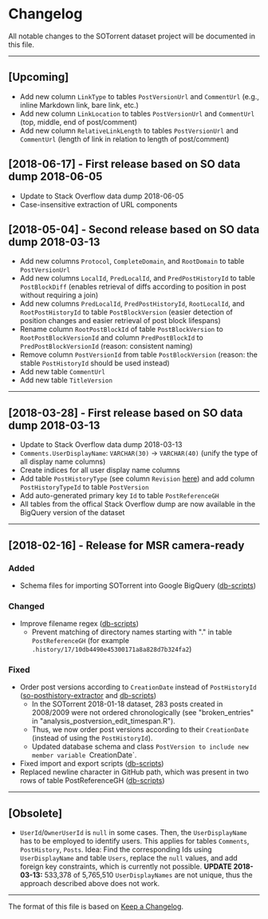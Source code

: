 # Changelog
All notable changes to the SOTorrent dataset project will be documented in this file.

---

## [Upcoming]

* Add new column `LinkType` to tables `PostVersionUrl` and `CommentUrl` (e.g., inline Markdown link, bare link, etc.)
* Add new column `LinkLocation` to tables `PostVersionUrl` and `CommentUrl` (top, middle, end of post/comment)
* Add new column `RelativeLinkLength` to tables `PostVersionUrl` and `CommentUrl` (length of link in relation to length of post/comment)

## [2018-06-17] - First release based on SO data dump 2018-06-05

* Update to Stack Overflow data dump 2018-06-05
* Case-insensitive extraction of URL components

## [2018-05-04] - Second release based on SO data dump 2018-03-13

* Add new columns `Protocol`, `CompleteDomain`, and `RootDomain` to table `PostVersionUrl`
* Add new columns `LocalId`, `PredLocalId`, and `PredPostHistoryId` to table `PostBlockDiff` (enables retrieval of diffs according to position in post without requiring a join)
* Add new columns `PredLocalId`, `PredPostHistoryId`, `RootLocalId`, and `RootPostHistoryId` to table `PostBlockVersion` (easier detection of position changes and easier retrieval of post block lifespans)
* Rename column `RootPostBlockId` of table `PostBlockVersion` to `RootPostBlockVersionId` and column `PredPostBlockId` to `PredPostBlockVersionId` (reason: consistent naming)
* Remove column `PostVersionId` from table `PostBlockVersion` (reason: the stable `PostHistoryId` should be used instead)
* Add new table `CommentUrl`
* Add new table `TitleVersion`

---

## [2018-03-28] - First release based on SO data dump 2018-03-13

* Update to Stack Overflow data dump 2018-03-13
* `Comments.UserDisplayName`:  `VARCHAR(30)` → `VARCHAR(40)` (unify the type of all display name columns) 
* Create indices for all user display name columns
* Add table `PostHistoryType` (see column `Revision` [here](http://data.stackexchange.com/stackoverflow/query/36599/show-all-types)) and add column `PostHistoryTypeId` to table `PostVersion`
* Add auto-generated primary key `Id` to table `PostReferenceGH`
* All tables from the offical Stack Overflow dump are now available in the BigQuery version of the dataset

---

## [2018-02-16] - Release for MSR camera-ready

### Added
* Schema files for importing SOTorrent into Google BigQuery ([db-scripts](http://github.com/sotorrent/db-scripts))

### Changed
*  Improve filename regex ([db-scripts](http://github.com/sotorrent/db-scripts))
    * Prevent matching of directory names starting with "." in table `PostReferenceGH` (for example `.history/17/10db4490e45300171a8a828d7b324fa2`)

### Fixed
*  Order post versions according to `CreationDate` instead of `PostHistoryId` ([so-posthistory-extractor](http://github.com/sotorrent/so-posthistory-extractor/) and [db-scripts](http://github.com/sotorrent/db-scripts))
    * In the SOTorrent 2018-01-18 dataset, 283 posts created in 2008/2009 were not ordered chronologically (see "broken_entries" in "analysis_postversion_edit_timespan.R").
    * Thus, we now order post versions according to their `CreationDate` (instead of using the `PostHistoryId`).
    * Updated database schema and class `PostVersion to include new member variable `CreationDate`.
* Fixed import and export scripts ([db-scripts](http://github.com/sotorrent/db-scripts))
* Replaced newline character in GitHub path, which was present in two rows of table PostReferenceGH ([db-scripts](http://github.com/sotorrent/db-scripts))

---

## [Obsolete]

* `UserId`/`OwnerUserId` is `null` in some cases. Then, the  `UserDisplayName` has to be employed to identify users. This applies for tables `Comments`, `PostHistory`, `Posts`. Idea: Find the corresponding Ids using `UserDisplayName` and table `Users`, replace the `null` values, and add foreign key constraints, which is currently not possible.
  **UPDATE 2018-03-13:**  533,378 of 5,765,510 `UserDisplayNames` are not unique, thus the approach described above does not work. 

---

The format of this file is based on [Keep a Changelog](http://keepachangelog.com/en/1.0.0/).
